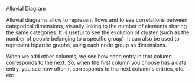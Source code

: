 Alluvial Diagram

Alluvial diagrams allow to represent flows and to see correlations between categorical dimensions, visually linking to the number of elements sharing the same categories. It is useful to see the evolution of cluster (such as the number of people belonging to a specific group). It can also be used to represent bipartite graphs, using each node group as dimensions.

When we add other columns, we see how each entry in that column corresponds to the next.
So, when the first column you choose has a data entry, you see how often it corresponds to the next column's entries, etc. etc.
